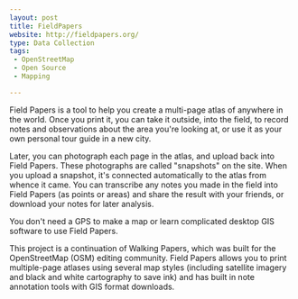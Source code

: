```yaml
---
layout: post
title: FieldPapers
website: http://fieldpapers.org/
type: Data Collection
tags:
 - OpenStreetMap
 - Open Source
 - Mapping

---
```


Field Papers is a tool to help you create a multi-page atlas of anywhere in the world. Once you print it, you can take it outside, into the field, to record notes and observations about the area you're looking at, or use it as your own personal tour guide in a new city.

Later, you can photograph each page in the atlas, and upload back into Field Papers. These photographs are called "snapshots" on the site. When you upload a snapshot, it's connected automatically to the atlas from whence it came. You can transcribe any notes you made in the field into Field Papers (as points or areas) and share the result with your friends, or download your notes for later analysis.

You don't need a GPS to make a map or learn complicated desktop GIS software to use Field Papers.

This project is a continuation of Walking Papers, which was built for the OpenStreetMap (OSM) editing community. Field Papers allows you to print multiple-page atlases using several map styles (including satellite imagery and black and white cartography to save ink) and has built in note annotation tools with GIS format downloads.
